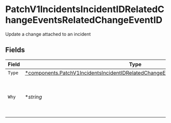 # PatchV1IncidentsIncidentIDRelatedChangeEventsRelatedChangeEventID

Update a change attached to an incident


## Fields

| Field                                                                                                                                                                                 | Type                                                                                                                                                                                  | Required                                                                                                                                                                              | Description                                                                                                                                                                           |
| ------------------------------------------------------------------------------------------------------------------------------------------------------------------------------------- | ------------------------------------------------------------------------------------------------------------------------------------------------------------------------------------- | ------------------------------------------------------------------------------------------------------------------------------------------------------------------------------------- | ------------------------------------------------------------------------------------------------------------------------------------------------------------------------------------- |
| `Type`                                                                                                                                                                                | [*components.PatchV1IncidentsIncidentIDRelatedChangeEventsRelatedChangeEventIDType](../../models/components/patchv1incidentsincidentidrelatedchangeeventsrelatedchangeeventidtype.md) | :heavy_minus_sign:                                                                                                                                                                    | N/A                                                                                                                                                                                   |
| `Why`                                                                                                                                                                                 | **string*                                                                                                                                                                             | :heavy_minus_sign:                                                                                                                                                                    | A short description about why this change event is related                                                                                                                            |